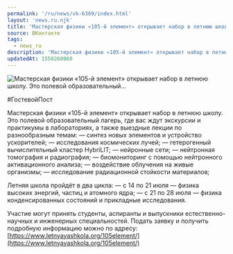 ```yaml
---
permalink: '/ru/news/vk-6369/index.html'
layout: 'news.ru.njk'
title: 'Мастерская физики «105-й элемент» открывает набор в летнюю школу. Это полевой образовательный'
source: ВКонтакте
tags:
  - news_ru
description: 'Мастерская физики «105-й элемент» открывает набор в летнюю школу. Это полевой образовательный…'
updatedAt: 1558260060
---
```

![Мастерская физики «105-й элемент» открывает набор в летнюю школу. Это полевой образовательный…](https://sun9-44.userapi.com/impf/c855024/v855024401/46e6d/I59Cv25EOvs.jpg?size=1280x853&quality=96&sign=b364c91e4aece87cc9829d203e0cc270&c_uniq_tag=HfGtfzYNL-ypP_Hz2Y6iZIA_DgaMPgLL2F8pZ6iJn00&type=album)

#ГостевойПост

Мастерская физики «105-й элемент» открывает набор в летнюю школу. Это полевой образовательный лагерь, где вас ждут экскурсии и практикумы в лабораториях, а также выездные лекции по разнообразным темам:
— синтез новых элементов и устройство ускорителей;
— исследования космических лучей;
— гетерогенный вычислительный кластер HybriLIT;
— нейронные сети;
— нейтронная томография и радиография;
— биомониторинг с помощью нейтронного активационного анализа;
— воздействие облучения на живые организмы;
— исследование радиационной стойкости материалов;

Летняя школа пройдёт в два цикла:
— с 14 по 21 июля — физика высоких энергий, частиц и атомного ядра;
— с 21 по 28 июля — физика конденсированных состояний и прикладные исследования.

Участие могут принять студенты, аспиранты и выпускники естественно-научных и инженерных специальностей.
Подать заявку и получить подробную информацию можно по адресу: [https://www.letnyayashkola.org/105element/](https://www.letnyayashkola.org/105element/)
